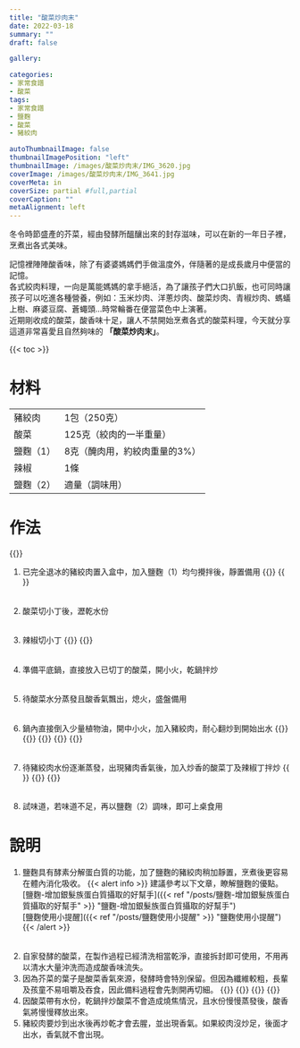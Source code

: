 ```yaml
---
title: "酸菜炒肉末"
date: 2022-03-18
summary: ""
draft: false

gallery: 

categories:
- 家常食譜
- 酸菜
tags:
- 家常食譜
- 鹽麴
- 酸菜
- 豬絞肉

autoThumbnailImage: false
thumbnailImagePosition: "left"
thumbnailImage: /images/酸菜炒肉末/IMG_3620.jpg
coverImage: /images/酸菜炒肉末/IMG_3641.jpg
coverMeta: in
coverSize: partial #full,partial
coverCaption: ""
metaAlignment: left
---
```

冬令時節盛產的芥菜，經由發酵所醞釀出來的封存滋味，可以在新的一年日子裡，烹煮出各式美味。
<!--more-->
記憶裡陣陣酸香味，除了有婆婆媽媽們手做溫度外，伴隨著的是成長歲月中便當的記憶。\
各式絞肉料理，一向是萬能媽媽的拿手絕活，為了讓孩子們大口扒飯，也可同時讓孩子可以吃進各種營養，例如：玉米炒肉、洋蔥炒肉、酸菜炒肉、青椒炒肉、螞蟻上樹、麻婆豆腐、蒼蠅頭…時常輪番在便當菜色中上演著。\
近期剛收成的酸菜，酸香味十足，讓人不禁開始烹煮各式的酸菜料理，今天就分享這道非常喜愛且自然夠味的 **「酸菜炒肉末」**。

{{< toc >}}

# 材料
|||
|:--|:--|
|豬絞肉|1包（250克）|
|酸菜|125克（絞肉的一半重量）|
|鹽麴（1）|8克（醃肉用，約絞肉重量的3%）|
|辣椒|1條|
|鹽麴（2）|適量（調味用）|

# 作法
{{<image classes="clear">}}
1. 已完全退冰的豬絞肉置入盒中，加入鹽麴（1）均勻攪拌後，靜置備用
{{<image classes="nocaption fancybox fig-100" thumbnail-width="50%" thumbnail-height="50%" src="/images/酸菜炒肉末/IMG_3591.jpg" title="" >}}
{{<image classes="clear">}}
######
2. 酸菜切小丁後，瀝乾水份
######
3. 辣椒切小丁
{{<image classes="nocaption fancybox fig-100" thumbnail-width="50%" thumbnail-height="50%" src="/images/酸菜炒肉末/IMG_3597.jpg" title="" >}}
{{<image classes="clear">}}
######
4. 準備平底鍋，直接放入已切丁的酸菜，開小火，乾鍋拌炒
######
5. 待酸菜水分蒸發且酸香氣飄出，熄火，盛盤備用
######
6. 鍋內直接倒入少量植物油，開中小火，加入豬絞肉，耐心翻炒到開始出水
{{<image classes="clear">}}
{{<image classes="nocaption fancybox fig-33" thumbnail-width="98%" thumbnail-height="98%" src="/images/酸菜炒肉末/IMG_3599.jpg" title="" >}}
{{<image classes="nocaption fancybox fig-33" thumbnail-width="98%" thumbnail-height="98%" src="/images/酸菜炒肉末/IMG_3601.jpg" title="" >}}
{{<image classes="nocaption fancybox fig-33" thumbnail-width="98%" thumbnail-height="98%" src="/images/酸菜炒肉末/IMG_3605.jpg" title="" >}}
{{<image classes="clear">}}
######
7. 待豬絞肉水份逐漸蒸發，出現豬肉香氣後，加入炒香的酸菜丁及辣椒丁拌炒
{{<image classes="clear">}}
{{<image classes="nocaption fancybox fig-100" thumbnail-width="50%" thumbnail-height="50%" src="/images/酸菜炒肉末/IMG_3607.jpg" title="" >}}
{{<image classes="clear">}}
######
8. 試味道，若味道不足，再以鹽麴（2）調味，即可上桌食用

# 說明
1. 鹽麴具有酵素分解蛋白質的功能，加了鹽麴的豬絞肉稍加靜置，烹煮後更容易在體內消化吸收。
{{< alert info >}}
建議參考以下文章，瞭解鹽麴的優點。\
[鹽麴-增加銀髮族蛋白質攝取的好幫手]({{< ref "/posts/鹽麴-增加銀髮族蛋白質攝取的好幫手" >}} "鹽麴-增加銀髮族蛋白質攝取的好幫手")\
[鹽麴使用小提醒]({{< ref "/posts/鹽麴使用小提醒" >}} "鹽麴使用小提醒")
{{< /alert >}}
######
2. 自家發酵的酸菜，在製作過程已經清洗相當乾淨，直接拆封即可使用，不用再以清水大量沖洗而造成酸香味流失。
3. 因為芥菜的葉子是酸菜香氣來源，發酵時會特別保留。但因為纖維較粗，長輩及孩童不易咀嚼及吞食，因此備料過程會先剝開再切細。
{{<image classes="clear">}}
{{<image classes="nocaption fancybox fig-50" thumbnail-width="98%" thumbnail-height="98%" src="/images/酸菜炒肉末/IMG_3593.jpg" title="" >}}
{{<image classes="nocaption fancybox fig-50" thumbnail-width="98%" thumbnail-height="98%" src="/images/酸菜炒肉末/IMG_3595.jpg" title="" >}}
{{<image classes="clear">}}
4. 因酸菜帶有水份，乾鍋拌炒酸菜不會造成燒焦情況，且水份慢慢蒸發後，酸香氣將慢慢釋放出來。
5. 豬絞肉要炒到出水後再炒乾才會去腥，並出現香氣。如果絞肉沒炒足，後面才出水，香氣就不會出現。
